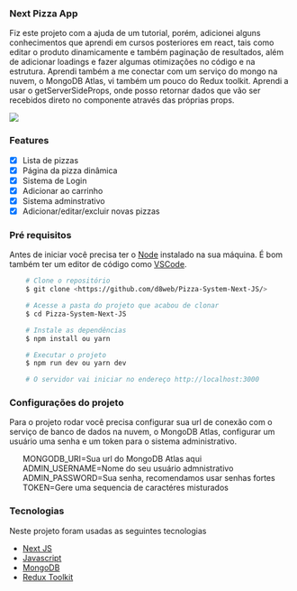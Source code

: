 ### Next Pizza App

<p>Fiz este projeto com a ajuda de um tutorial, porém, adicionei alguns conhecimentos que aprendi em cursos posteriores em react, tais como editar o produto dinamicamente e também paginação de resultados, além de adicionar loadings e fazer algumas otimizações no código e na estrutura. Aprendi também a me conectar com um serviço do mongo na nuvem, o MongoDB Atlas, vi também um pouco do Redux toolkit. Aprendi a usar o getServerSideProps, onde posso retornar dados que vão ser recebidos direto no componente através das próprias props.</p>

<img src="https://github.com/d8web/Pizza-System-Next-JS/blob/master/public/img/pizza.gif"/>

### Features

- [x] Lista de pizzas
- [x] Página da pizza dinâmica
- [x] Sistema de Login
- [x] Adicionar ao carrinho
- [x] Sistema adminstrativo
- [x] Adicionar/editar/excluir novas pizzas

### Pré requisitos
Antes de iniciar você precisa ter o [Node](https://nodejs.org/en/) instalado na sua máquina. É bom também ter um editor de código como [VSCode](https://code.visualstudio.com/).

```bash
    # Clone o repositório
    $ git clone <https://github.com/d8web/Pizza-System-Next-JS/>

    # Acesse a pasta do projeto que acabou de clonar
    $ cd Pizza-System-Next-JS

    # Instale as dependências
    $ npm install ou yarn

    # Executar o projeto
    $ npm run dev ou yarn dev

    # O servidor vai iniciar no endereço http://localhost:3000
```

### Configurações do projeto

Para o projeto rodar você precisa configurar sua url de conexão com o serviço de banco de dados na nuvem, o MongoDB Atlas, configurar um usuário uma senha e um token para o sistema administrativo.

<ul style="list-style: none">
    <li>MONGODB_URI=Sua url do MongoDB Atlas aqui</li>
    <li>ADMIN_USERNAME=Nome do seu usuário admnistrativo</li>
    <li>ADMIN_PASSWORD=Sua senha, recomendamos usar senhas fortes</li>
    <li>TOKEN=Gere uma sequencia de caractéres misturados</li>
</ul>

### Tecnologias

Neste projeto foram usadas as seguintes tecnologias

- [Next JS](https://nextjs.org/)
- [Javascript](https://developer.mozilla.org/pt-BR/docs/Web/JavaScript)
- [MongoDB](https://www.mongodb.com/)
- [Redux Toolkit](https://redux-toolkit.js.org/)
